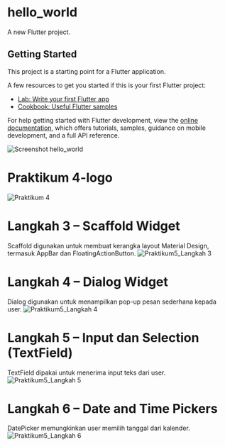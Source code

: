 # hello_world

A new Flutter project.

## Getting Started

This project is a starting point for a Flutter application.

A few resources to get you started if this is your first Flutter project:

- [Lab: Write your first Flutter app](https://docs.flutter.dev/get-started/codelab)
- [Cookbook: Useful Flutter samples](https://docs.flutter.dev/cookbook)

For help getting started with Flutter development, view the
[online documentation](https://docs.flutter.dev/), which offers tutorials,
samples, guidance on mobile development, and a full API reference.

![Screenshot hello_world](images/01.jpeg)

# Praktikum 4-logo
![Praktikum 4](images/Praktikum4.jpeg)

# Langkah 3 – Scaffold Widget
Scaffold digunakan untuk membuat kerangka layout Material Design, termasuk AppBar dan FloatingActionButton.
![Praktikum5_Langkah 3](images/praktikum5_langkah3.jpeg)

# Langkah 4 – Dialog Widget
Dialog digunakan untuk menampilkan pop-up pesan sederhana kepada user.
![Praktikum5_Langkah 4](images/praktikum5_langkah4.jpeg)

# Langkah 5 – Input dan Selection (TextField)
TextField dipakai untuk menerima input teks dari user.
![Praktikum5_Langkah 5](images/praktikum5_langkah5.jpeg)

# Langkah 6 – Date and Time Pickers
DatePicker memungkinkan user memilih tanggal dari kalender.
![Praktikum5_Langkah 6](images/praktikum5_langkah6.jpeg)
